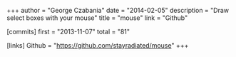 +++
author = "George Czabania"
date = "2014-02-05"
description = "Draw select boxes with your mouse"
title = "mouse"
link = "Github"

[commits]
  first = "2013-11-07"
  total = "81"

[links]
  Github = "https://github.com/stayradiated/mouse"
+++

